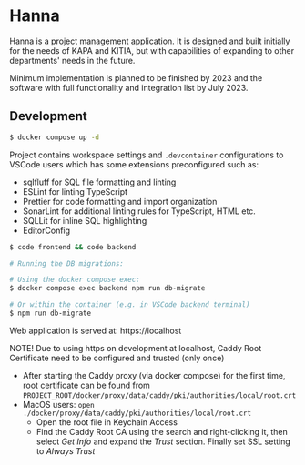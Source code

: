 # Hanna
Hanna is a project management application. It is designed and built initially for the needs of KAPA and KITIA, but with capabilities of expanding to other departments' needs in the future. 

Minimum implementation is planned to be finished by 2023 and the software with full functionality and integration list by July 2023. 

## Development

```sh
$ docker compose up -d
```

Project contains workspace settings and `.devcontainer` configurations to VSCode users which has some extensions preconfigured such as:

- sqlfluff for SQL file formatting and linting
- ESLint for linting TypeScript
- Prettier for code formatting and import organization
- SonarLint for additional linting rules for TypeScript, HTML etc.
- SQLLit for inline SQL highlighting
- EditorConfig

```sh
$ code frontend && code backend

# Running the DB migrations:

# Using the docker compose exec:
$ docker compose exec backend npm run db-migrate

# Or within the container (e.g. in VSCode backend terminal)
$ npm run db-migrate

```

Web application is served at: https://localhost

NOTE! Due to using https on development at localhost, Caddy Root Certificate need to be configured and trusted (only once)

- After starting the Caddy proxy (via docker compose) for the first time, root certificate can be found from `PROJECT_ROOT/docker/proxy/data/caddy/pki/authorities/local/root.crt`
- MacOS users:  ```open ./docker/proxy/data/caddy/pki/authorities/local/root.crt```
  - Open the root file in Keychain Access
  - Find the Caddy Root CA using the search and right-clicking it, then select *Get Info* and expand  the *Trust* section. Finally set SSL setting to *Always Trust* 
